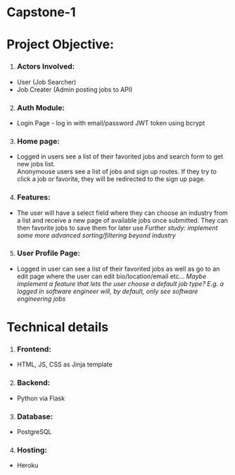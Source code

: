 # Capstone-1

# Project Objective:
1. ### Actors Involved:  
 - User (Job Searcher)
 -  Job Creater (Admin posting jobs to API) 

2. ### Auth Module:
 -  Login Page - log in with email/password JWT token using bcrypt
3. ###  Home page:  
 - Logged in users see a list of their favorited jobs and search form to get new jobs list.  
 Anonymouse users see a list of jobs and sign up routes. If they try to click a job or favorite, they will be redirected to the sign up page.  
4. ###  Features:  
 -  The user will have a select field where they can choose an industry from a list and receive a new page of available jobs once submitted. They can then favorite jobs to save them for later use *Further study: implement some more advanced sorting/filtering beyond industry*
5. ### User Profile Page:
 - Logged in user can see a list of their favorited jobs as well as go to an edit page where the user can edit bio/location/email etc... *Maybe implement a feature that lets the user choose a default job type? E.g. a logged in software engineer will, by default, only see software engineering jobs*


# Technical details
1. ### Frontend:  
 - HTML, JS, CSS as Jinja template

2. ### Backend:
 -  Python via Flask
 
3. ###  Database:  
 - PostgreSQL
 
4. ###  Hosting:  
 -  Heroku
